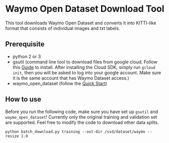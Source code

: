 # Waymo Open Dataset Download Tool

This tool downloads Waymo Open Dataset and converts it into KITTI-like format that consists of individual images and txt labels.

## Prerequisite

* python 2 or 3
* gsutil (command line tool to download files from google cloud. Follow this [Guide](https://cloud.google.com/sdk/docs) to install. After installing the Cloud SDK, simply run `gcloud init`, then you will be asked to log into your google account. Make sure it is the same account that has Waymo Dataset access.)
* waymo_open_dataset (follow the [Quick Start](https://github.com/waymo-research/waymo-open-dataset/blob/master/docs/quick_start.md))

## How to use

Before you run the following code, make sure you have set up `gsutil` and `waymo_open_dataset`! Currently only the original training and validation set are supported. Feel free to modify the code to download other data splits.

```
python batch_download.py training --out-dir /ssd/dataset/waymo --resize 1.0
```
